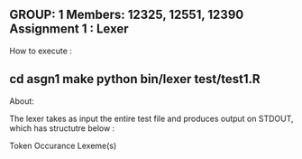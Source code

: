 GROUP: 1
Members: 12325, 12551, 12390
Assignment 1 : Lexer
--------------------------------------------------------------------------------------------------

How to execute :

cd asgn1
make
python bin/lexer test/test1.R
-------------------------------------------------------------------------------------------------
About:

The lexer takes as input the entire test file and produces output on STDOUT, which has structutre below :

Token  	 Occurance 	Lexeme(s)
